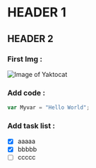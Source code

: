 # HEADER 1
## HEADER 2
### First Img :
![Image of Yaktocat](https://octodex.github.com/images/yaktocat.png)
### Add code :
``` javascript
var Myvar = "Hello World";
```
### Add task list :
- [x] aaaaa
- [x] bbbbb
- [ ] ccccc
